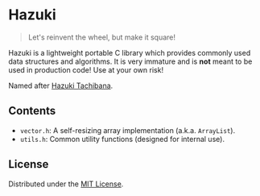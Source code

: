 # Hazuki

> Let's reinvent the wheel, but make it square!

Hazuki is a lightweight portable C library which provides commonly used
data structures and algorithms. It is very immature and is **not**
meant to be used in production code! Use at your own risk!

Named after [Hazuki Tachibana](https://vndb.org/c20285).

## Contents

- `vector.h`: A self-resizing array implementation (a.k.a. `ArrayList`).
- `utils.h`: Common utility functions (designed for internal use).

## License

Distributed under the [MIT License](http://opensource.org/licenses/MIT).
